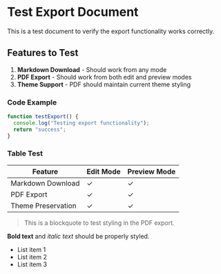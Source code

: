 # Test Export Document

This is a test document to verify the export functionality works correctly.

## Features to Test

1. **Markdown Download** - Should work from any mode
2. **PDF Export** - Should work from both edit and preview modes
3. **Theme Support** - PDF should maintain current theme styling

### Code Example

```javascript
function testExport() {
  console.log("Testing export functionality");
  return "success";
}
```

### Table Test

| Feature | Edit Mode | Preview Mode |
|---------|-----------|---------------|
| Markdown Download | ✓ | ✓ |
| PDF Export | ✓ | ✓ |
| Theme Preservation | ✓ | ✓ |

> This is a blockquote to test styling in the PDF export.

**Bold text** and *italic text* should be properly styled.

- List item 1
- List item 2
- List item 3